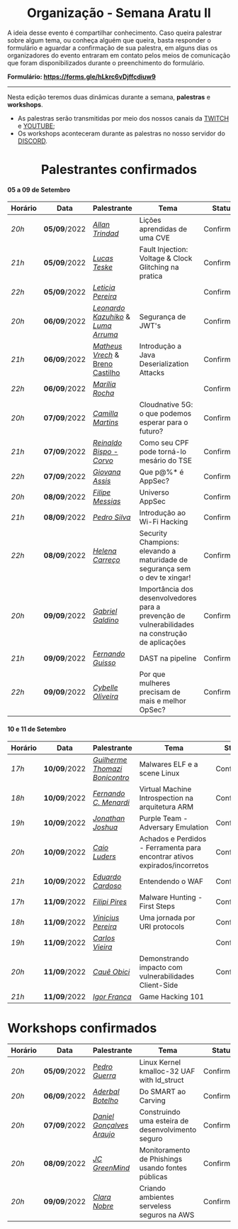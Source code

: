 <h1 align="center"> Organização - Semana Aratu II </h1>

A ideia desse evento é compartilhar conhecimento. Caso queira palestrar sobre algum tema, ou conheça alguém que queira, basta responder o formulário e aguardar a confirmação de sua palestra, em alguns dias os organizadores do evento entraram em contato pelos meios de comunicação que foram disponibilizados durante o preenchimento do formulário.

**Formulário: https://forms.gle/hLkrc6vDjffcdiuw9**

---

Nesta edição teremos duas dinâmicas durante a semana, **palestras** e **workshops**.

- As palestras serão transmitidas por meio dos nossos canais da [TWITCH](https://www.twitch.tv/boitatech) e  [YOUTUBE](https://www.youtube.com/channel/UC7HAEoQjhtcCFWjgcivluyA);
- Os workshops aconteceram durante as palestras no nosso servidor do [DISCORD](https://discord.gg/boitatech).

<h1 align="center"> Palestrantes confirmados </h1>

#### 05 a 09 de Setembro

| Horário | Data | Palestrante | Tema | Status |
|---------|------|-------------|------|--------|
| *20h* | **05/09**/2022 | *[Allan Trindad](https://www.linkedin.com/in/allan-trindad-7296091bb/)* | Lições aprendidas de uma CVE | Confirmado
| *21h* | **05/09**/2022 | *[Lucas Teske](https://www.linkedin.com/in/lucas-teske-8206301b/)* | Fault Injection: Voltage & Clock Glitching na pratica | Confirmado
| *22h* | **05/09**/2022 | *[Leticia Pereira](https://www.linkedin.com/in/leticiampereira/)* | | Confirmado
| *20h* | **06/09**/2022 | *[Leonardo Kazuhiko](https://www.linkedin.com/in/kazu-hiko/)* & *[Luma Arruma](https://www.linkedin.com/in/luma-arruda/)* | Segurança de JWT's | Confirmado
| *21h* | **06/09**/2022 | *[Matheus Vrech](https://www.linkedin.com/in/vrech/)* & [Breno Castilho](https://www.linkedin.com/in/brenocss/) | Introdução a Java Deserialization Attacks | Confirmado
| *22h* | **06/09**/2022 | *[Marília Rocha](https://www.linkedin.com/in/mar%C3%ADliadarocha/)* | | Confirmado
| *20h* | **07/09**/2022 | *[Camilla Martins](https://www.linkedin.com/in/camilla-martins-603344115/)* | Cloudnative 5G: o que podemos esperar para o futuro? | Confirmado
| *21h* | **07/09**/2022 | *[Reinaldo Bispo - Corvo](https://www.linkedin.com/in/reinaldo-bispo/)* | Como seu CPF pode torná-lo mesário do TSE | Confirmado
| *22h* | **07/09**/2022 | *[Giovana Assis](https://www.linkedin.com/in/giovanaassis/)* | Que p@%* é AppSec? | Confirmado
| *20h* | **08/09**/2022 | *[Filipe Messias](https://www.linkedin.com/in/fmessias/)* | Universo AppSec | Confirmado
| *21h* | **08/09**/2022 | *[Pedro Silva](https://www.linkedin.com/in/demon-i386/)* | Introdução ao Wi-Fi Hacking | Confirmado
| *22h* | **08/09**/2022 | *[Helena Carreço](https://br.linkedin.com/in/helena-carreco)* | Security Champions: elevando a maturidade de segurança sem o dev te xingar! | Confirmado
| *20h* | **09/09**/2022 | *[Gabriel Galdino](https://www.linkedin.com/in/gabogaldino/)* | Importância dos desenvolvedores para a prevenção de vulnerabilidades na construção de aplicações | Confirmado
| *21h* | **09/09**/2022 | *[Fernando Guisso](https://www.linkedin.com/in/fernandoguisso/)* | DAST na pipeline | Confirmado
| *22h* | **09/09**/2022 | *[Cybelle Oliveira](https://www.linkedin.com/in/cybelleoliveira/)* | Por que mulheres precisam de mais e melhor OpSec? | Confirmado

#### 10 e 11 de Setembro

| Horário | Data | Palestrante | Tema | Status |
|---------|------|-------------|------|--------|
| *17h* | **10/09**/2022 | *[Guilherme Thomazi Bonicontro](https://www.linkedin.com/in/guithomazi/)* | Malwares ELF e a scene Linux | Confirmado
| *18h* | **10/09**/2022 | *[Fernando C. Menardi](https://www.linkedin.com/in/fernando-c-menardi-39b649195/)* | Virtual Machine Introspection na arquitetura ARM | Confirmado
| *19h* | **10/09**/2022 | *[Jonathan Joshua](https://www.linkedin.com/in/jonathanjdr/)* | Purple Team - Adversary Emulation | Confirmado
| *20h* | **10/09**/2022 | *[Caio Luders](https://www.linkedin.com/in/caioluders/)* | Achados e Perdidos - Ferramenta para encontrar ativos expirados/incorretos | Confirmado
| *21h* | **10/09**/2022 | *[Eduardo Cardoso](https://www.linkedin.com/in/eduardo-cardoso-677958171/)* | Entendendo o WAF | Confirmado
| *17h* | **11/09**/2022 | *[Filipi Pires](https://www.linkedin.com/in/filipipires/)* | Malware Hunting - First Steps | Confirmado
| *18h* | **11/09**/2022 | *[Vinicius Pereira](https://www.linkedin.com/in/viniciuspereiras)* | Uma jornada por URI protocols | Confirmado
| *19h* | **11/09**/2022 | *[Carlos Vieira](https://www.linkedin.com/in/carlosevieira/)* | | Confirmado
| *20h* | **11/09**/2022 | *[Cauê Obici](https://www.linkedin.com/in/caueo/)* | Demonstrando impacto com vulnerabilidades Client-Side | Confirmado
| *21h* | **11/09**/2022 | *[Igor Franca](https://www.linkedin.com/in/igor-franca/)* | Game Hacking 101

# Workshops confirmados

| Horário | Data | Palestrante | Tema | Status |
|---------|------|-------------|------|--------|
| *20h* | **05/09**/2022 | *[Pedro Guerra](https://www.linkedin.com/in/x0xten/)* | Linux Kernel kmalloc-32 UAF with ld_struct | Confirmado
| *20h* | **06/09**/2022 | *[Aderbal Botelho](https://www.linkedin.com/in/aderbalbotelho/)* | Do SMART ao Carving | Confirmado
| *20h* | **07/09**/2022 | *[Daniel Gonçalves Araujo](https://www.linkedin.com/in/dandga/)* | Construindo uma esteira de desenvolvimento seguro | Confirmado
| *20h* | **08/09**/2022 | *[JC GreenMind](https://www.linkedin.com/in/júlio-césar-ferreira-rodrigues/)* | Monitoramento de Phishings usando fontes públicas | Confirmado
| *20h* | **09/09**/2022 | *[Clara Nobre](https://www.linkedin.com/in/claranobre/)* | Criando ambientes serveless seguros na AWS | Confirmado


